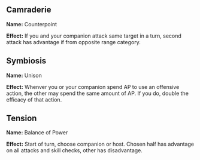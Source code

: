 ## Camraderie
**Name:** Counterpoint

**Effect:** If you and your companion attack same target in a turn, second attack has advantage if from opposite range category.

## Symbiosis
**Name:** Unison

**Effect:** Whenver you or your companion spend AP to use an offensive action, the other may spend the same amount of AP. If you do, double the efficacy of that action.

## Tension
**Name:** Balance of Power

**Effect:** Start of turn, choose companion or host. Chosen half has advantage on all attacks and skill checks, other has disadvantage.

